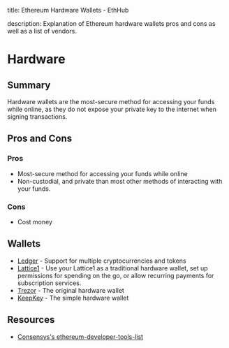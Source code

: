 title: Ethereum Hardware Wallets - EthHub

description: Explanation of Ethereum hardware wallets pros and cons as well as a list of vendors.

# Hardware

## Summary

Hardware wallets are the most-secure method for accessing your funds while online, as they do not expose your private key to the internet when signing transactions.

## Pros and Cons

### Pros

* Most-secure method for accessing your funds while online
* Non-custodial, and private than most other methods of interacting with your funds.

### Cons

* Cost money

## Wallets

* [Ledger](https://www.ledger.com?r=22cab4d9225d) - Support for multiple cryptocurrencies and tokens
* [Lattice1](https://gridplus.io/lattice) - Use your Lattice1 as a traditional hardware wallet, set up permissions for spending on the go, or allow recurring payments for subscription services.
* [Trezor](https://shop.trezor.io/product/trezor-model-t?offer_id=15&aff_id=2828) - The original hardware wallet
* [KeepKey](http://keepkey.myshopify.com?afmc=1km&utm_campaign=1km&utm_source=leaddyno&utm_medium=affiliate) - The simple hardware wallet

## Resources

* [Consensys's ethereum-developer-tools-list](https://github.com/ConsenSys/ethereum-developer-tools-list/blob/master/EcosystemResources.md)

